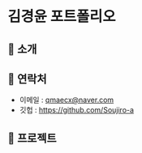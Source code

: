 # 김경윤 포트폴리오

## :pushpin: 소개

## :pushpin: 연락처
- 이메일 : qmaecx@naver.com
- 깃헙 : https://github.com/Soujiro-a

## :pushpin: 프로젝트
